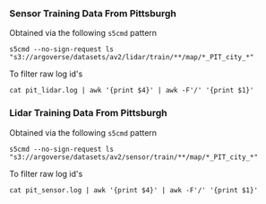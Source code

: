 ### Sensor Training Data From Pittsburgh  
Obtained via the following `s5cmd` pattern
```
s5cmd --no-sign-request ls "s3://argoverse/datasets/av2/lidar/train/**/map/*_PIT_city_*"
```

To filter raw log id's
```
cat pit_lidar.log | awk '{print $4}' | awk -F'/' '{print $1}'
```

### Lidar Training Data From Pittsburgh
Obtained via the following `s5cmd` pattern
```
s5cmd --no-sign-request ls "s3://argoverse/datasets/av2/sensor/train/**/map/*_PIT_city_*"
```

To filter raw log id's
```
cat pit_sensor.log | awk '{print $4}' | awk -F'/' '{print $1}'
```
